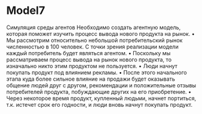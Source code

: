 # Model7
Симуляция среды агентов
Необходимо создать агентную модель, которая поможет изучить
процесс вывода нового продукта на рынок.
• Мы рассмотрим относительно небольшой потребительский рынок
численностью в 100 человек. С точки зрения реализации модели каждый
потребитель будет являться агентом.
• Поскольку мы рассматриваем процесс вывода на рынок нового
продукта, то изначально никто этим продуктом не пользуется.
• Люди начнут покупать продукт под влиянием рекламы.
• После этого начального этапа куда более сильное влияние на продажи
будет оказывать общение людей друг с другом, рекомендации и
положительные отзывы потребителей продукта, побуждающие других на его
приобретение.
• Через некоторое время продукт, купленный людьми, начнет портиться,
т.к. истечет срок его годности, и люди вновь начнут покупать продукт.

